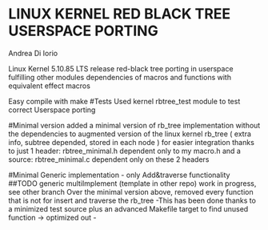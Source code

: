 LINUX KERNEL RED BLACK TREE USERSPACE PORTING
=============================================
Andrea Di Iorio

Linux Kernel 5.10.85 LTS release red-black tree porting in userspace
fulfilling other modules dependencies of macros and functions with 
equivalent effect macros

Easy compile with make 
#Tests
Used kernel rbtree_test module to test correct Userspace porting

#Minimal version 
added a minimal version of rb_tree implementation without the dependencies to
augmented version of the linux kernel rb_tree 
( extra info, subtree depended, stored in each node )
for easier integration thanks to just 1 header: rbtree_minimal.h  dependent only to my macro.h 
and a source: rbtree_minimal.c  dependent only on these 2 headers

#Minimal Generic implementation - only Add&traverse functionality
##TODO generic multiImplement (template in other repo) work in progress, see other branch
Over the minimal version above, removed every function 
that is not for insert and traverse the rb_tree
-This has been done thanks to a minimized test source plus an advanced Makefile target
to find unused function -> optimized out -
